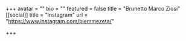 +++
avatar = ""
bio = ""
featured = false
title = "Brunetto Marco Ziosi"
[[social]]
title = "Instagram"
url = "https://www.instagram.com/biemmezeta/"

+++
